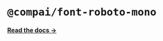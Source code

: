 # `@compai/font-roboto-mono`

[**Read the docs &rarr;**](https://components.ai/docs/typefaces/roboto-mono)
